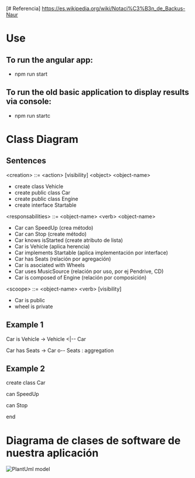[# Referencia] https://es.wikipedia.org/wiki/Notaci%C3%B3n_de_Backus-Naur

# Use
## To run the angular app:  
 - npm run start
## To run the old basic application to display results via console:     
 - npm run startc


# Class Diagram
## Sentences

\<creation> ::= \<action> [visibility] \<object> \<object-name>
- create class Vehicle
- create public class Car
- create public class Engine
- create interface Startable
  
\<responsabilities> ::= \<object-name> \<verb> \<object-name>
- Car can SpeedUp (crea método)
- Car can Stop (create método)
- Car knows isStarted (create atributo de lista)
- Car is Vehicle (aplica herencia)
- Car implements Startable (aplica implementación por interface)
- Car has Seats (relación por agregación)
- Car is asociated with Wheels
- Car uses MusicSource (relación por uso, por ej Pendrive, CD)
- Car is composed of Engine (relación por composición)
  
\<scoope> ::= \<object-name> \<verb> [visibility]
- Car is public
- wheel is private


## Example 1
Car is Vehicle -> Vehicle <|-- Car

Car has Seats -> Car o-- Seats : aggregation

## Example 2

create class Car

can SpeedUp

can Stop

end

# Diagrama de clases de software de nuestra aplicación

![PlantUml model](https://planttext.com/api/plantuml/png/bLJBReCm4BplLrYS-X2elLOfIfegKYf5pI7v00USnfMnaRrKYjB-UsqWmN4XKGy8c9tTdMN7Z0rIZLKX0391ZI4BbJD13a08WPyMc-TC8jzofidXY2sffWL37veWQhwfa7NGWk5EvTtxL1MbCXovaXsuDbx6n1YLSNfa-AfUAYvorz2AYpzi-uBgkImhj4A1oQeWxnNQrvdI1KKhRRKl6QdffQ0IruKWpoHQji-HnJ_f5tMOkqTmQlVAgQk_qbGQKMkPAebQ2T6s9_UbLXapvkQsomgwpsY6IkyjtpBeng2s0EcbrfEUpNWNnsapTHjeaEWnIMH4fgx84ncDweSqXVhUKXxEANEvOvgZO_NGJZk3RdjrlDlvSCILH_kD0m6DncRrq3eWhEd3hPIJew3pLfWs6EcNujaDVElvRRtgNgPdG_0jUJtJkXcSemUOzbZPAzp_w3kEoT6OGN28_cOz6r811aoO96bOPOWQ2xR5-0_T7QPBrOVKNqZfdI2SjJi85q-bg-UVeEliiFD_4zf90CPCvlOF-Wi0)
